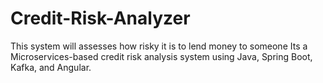 # Credit-Risk-Analyzer
This system will assesses how risky it is to lend money to someone 
Its a Microservices-based credit risk analysis system using Java, Spring Boot, Kafka, and Angular.
